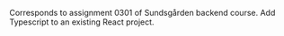 Corresponds to assignment 0301 of Sundsgården backend course. Add Typescript to an existing React project.

